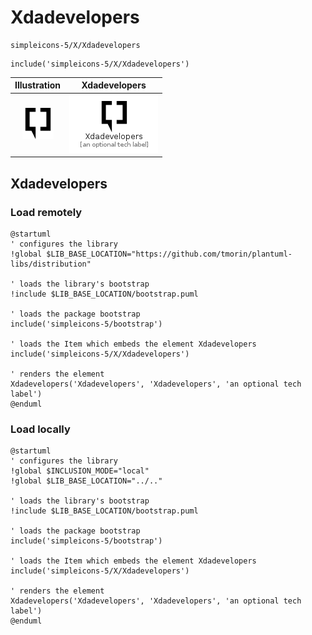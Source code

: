 # Xdadevelopers


```text
simpleicons-5/X/Xdadevelopers
```

```text
include('simpleicons-5/X/Xdadevelopers')
```



| Illustration | Xdadevelopers |
| :---: | :---: |
| ![illustration for Illustration](../../simpleicons-5/X/Xdadevelopers.png) | ![illustration for Xdadevelopers](../../simpleicons-5/X/Xdadevelopers.Local.png) |




## Xdadevelopers

### Load remotely
```plantuml
@startuml
' configures the library
!global $LIB_BASE_LOCATION="https://github.com/tmorin/plantuml-libs/distribution"

' loads the library's bootstrap
!include $LIB_BASE_LOCATION/bootstrap.puml

' loads the package bootstrap
include('simpleicons-5/bootstrap')

' loads the Item which embeds the element Xdadevelopers
include('simpleicons-5/X/Xdadevelopers')

' renders the element
Xdadevelopers('Xdadevelopers', 'Xdadevelopers', 'an optional tech label')
@enduml
```

### Load locally
```plantuml
@startuml
' configures the library
!global $INCLUSION_MODE="local"
!global $LIB_BASE_LOCATION="../.."

' loads the library's bootstrap
!include $LIB_BASE_LOCATION/bootstrap.puml

' loads the package bootstrap
include('simpleicons-5/bootstrap')

' loads the Item which embeds the element Xdadevelopers
include('simpleicons-5/X/Xdadevelopers')

' renders the element
Xdadevelopers('Xdadevelopers', 'Xdadevelopers', 'an optional tech label')
@enduml
```

